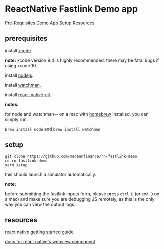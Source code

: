 # ReactNative Fastlink Demo app

[Pre-Requisites](#prerequisites)
[Demo App Setup](#setup)
[Resources](#resources)

## prerequisites

install [xcode](https://developer.apple.com/xcode).

**note:** xcode version 9.4 is highly recommended. there may be fatal bugs if using xcode 10.

install [nodejs](https://nodejs.org/en/download/).

install [watchman](https://facebook.github.io/watchman/).

install [react-native-cli](https://github.com/facebook/react-native#readme).

**notes:**

for node and watchman-- on a mac with [homebrew](http://brew.sh/) installed, you can simply run:

`brew install node` and `brew install watchman`

## setup

```
git clone https://github.com/medeanfinance/rn-fastlink-demo
cd rn-fastlink-demo
yarn setup
```

this should launch a simulator automatically.

**note:**

before submitting the fastlink inputs form, please press `ctrl D` (or `cmd D` on a mac) and make sure you are debugging JS remotely, as this is the only way you can view the output logs.

## resources

[react native getting started guide](https://facebook.github.io/react-native/docs/getting-started)

[docs for react native's webview component](https://facebook.github.io/react-native/docs/webview)
